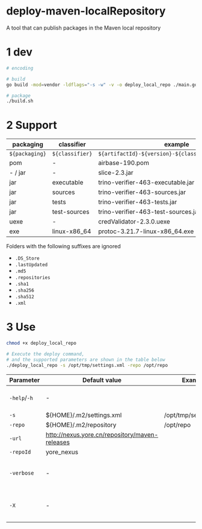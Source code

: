 deploy-maven-localRepository
============================

A tool that can publish packages in the Maven local repository

# 1 dev
```bash
# encoding

# build
go build -mod=vendor -ldflags="-s -w" -v -o deploy_local_repo ./main.go

# package
./build.sh

```

# 2 Support
| packaging      | classifier      | example                                               |
|----------------|-----------------|-------------------------------------------------------|
| `${packaging}` | `${classifier}` | `${artifactId}-${version}-${classifier}.${packaging}` |
| pom            | -               | airbase-190.pom                                       |
| - / jar        | -               | slice-2.3.jar                                         |
| jar            | executable      | trino-verifier-463-executable.jar                     |
| jar            | sources         | trino-verifier-463-sources.jar                        |
| jar            | tests           | trino-verifier-463-tests.jar                          |
| jar            | test-sources    | trino-verifier-463-test-sources.jar                   |
| uexe           | -               | credValidator-2.3.0.uexe                              |
| exe            | linux-x86_64    | protoc-3.21.7-linux-x86_64.exe                        |


Folders with the following suffixes are ignored
* `.DS_Store`
* `.lastUpdated`
* `.md5`
* `.repositories`
* `.sha1`
* `.sha256`
* `.sha512`
* `.xml`


# 3 Use

```bash
chmod +x deploy_local_repo

# Execute the deploy command, 
# and the supported parameters are shown in the table below
./deploy_local_repo -s /opt/tmp/settings.xml -repo /opt/repo

```

| Parameter    | Default value                                  | Example               | Explain                              |
|--------------|------------------------------------------------|-----------------------|--------------------------------------|
| `-help`/`-h` | -                                              |                       | Display help information             |
| `-s`         | ${HOME}/.m2/settings.xml                       | /opt/tmp/settings.xml |                                      |
| `-repo`      | ${HOME}/.m2/repository                         | /opt/repo             |                                      |
| `-url`       | http://nexus.yore.cn/repository/maven-releases |                       |                                      |
| `-repoId`    | yore_nexus                                     |                       |                                      |
| `-verbose`   | -                                              |                       | Output project debugging information |
| `-X`         | -                                              |                       | Output maven debugging information   |

